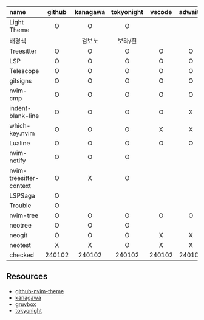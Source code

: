 | name                    | github | kanagawa | tokyonight | vscode | adwaita | rasmus |  neon  | gruvbox |
| :---------------------- | :----: | :------: | :--------: | :----: | :-----: | :----: | :----: | :-----: |
| Light Theme             |   O    |    O     |     O      |        |         |        |        |    O    |
| 배경색                  |        |  검보노  |   보라/흰  |        |         |  검정  |        |         |
| Treesitter              |   O    |    O     |     O      |   O    |    O    |   O    |   O    |    O    |
| LSP                     |   O    |    O     |     O      |   O    |    O    |   O    |   O    |    O    |
| Telescope               |   O    |    O     |     O      |   O    |    O    |   O    |   O    |    O    |
| gitsigns                |   O    |    O     |     O      |   O    |    O    |   O    |   O    |    O    |
| nvim-cmp                |   O    |    O     |     O      |   O    |    O    |   O    |   X    |    O    |
| indent-blank-line       |   O    |    O     |     O      |   O    |    X    |   O    |   O    |    X    |
| which-key.nvim          |   O    |    O     |     O      |   X    |    X    |   O    |   O    |    X    |
| Lualine                 |   O    |    O     |     O      |   O    |    O    |   X    |   O    |    X    |
| nvim-notify             |   O    |    O     |     O      |        |         |   X    |        |    O    |
| nvim-treesitter-context |   O    |    X     |     O      |        |         |   X    |        |    X    |
| LSPSaga                 |   O    |          |            |        |         |   O    |        |         |
| Trouble                 |   O    |          |            |        |         |   O    |        |         |
| nvim-tree               |   O    |    O     |     O      |   O    |    O    |   O    |   O    |    O    |
| neotree                 |   O    |    O     |     O      |        |         |   X    |   X    |    X    |
| neogit                  |   O    |    O     |     O      |   X    |    X    |   X    |   O    |    O    |
| neotest                 |   X    |    X     |     O      |   X    |    X    |   X    |   X    |    X    |
| checked                 | 240102 |  240102  |   240102   | 240102 | 240102  | 240102 | 240102 | 240102  |


## Resources
* [github-nvim-theme](https://github.com/projekt0n/github-nvim-theme?tab=readme-ov-file#supported-plugins)
* [kanagawa](https://github.com/rebelot/kanagawa.nvim)
* [gruvbox](https://github.com/ellisonleao/gruvbox.nvim)
* [tokyonight](https://github.com/folke/tokyonight.nvim)
